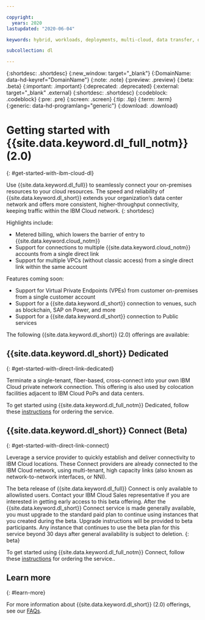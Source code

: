 ```yaml
---

copyright:
  years: 2020
lastupdated: "2020-06-04"

keywords: hybrid, workloads, deployments, multi-cloud, data transfer, descriptions, diverse, redundant

subcollection: dl

---
```


{:shortdesc: .shortdesc}
{:new_window: target="_blank"}
{:DomainName: data-hd-keyref="DomainName"}
{:note: .note}
{:preview: .preview}
{:beta: .beta}
{:important: .important}
{:deprecated: .deprecated}
{:external: target="_blank" .external}
{:shortdesc: .shortdesc}
{:codeblock: .codeblock}
{:pre: .pre}
{:screen: .screen}
{:tip: .tip}
{:term: .term}  
{:generic: data-hd-programlang="generic"}
{:download: .download}  

# Getting started with {{site.data.keyword.dl_full_notm}} (2.0)
{: #get-started-with-ibm-cloud-dl}

Use {{site.data.keyword.dl_full}} to seamlessly connect your on-premises resources to your cloud resources. The speed and reliability of {{site.data.keyword.dl_short}} extends your organization’s data center network and offers more consistent, higher-throughput connectivity, keeping traffic within the IBM Cloud network.
{: shortdesc}

Highlights include:

* Metered billing, which lowers the barrier of entry to {{site.data.keyword.cloud_notm}}
* Support for connections to multiple {{site.data.keyword.cloud_notm}} accounts from a single direct link
* Support for multiple VPCs (without classic access) from a single direct link within the same account

Features coming soon:

* Support for Virtual Private Endpoints (VPEs) from customer on-premises from a single customer account
* Support for a {{site.data.keyword.dl_short}} connection to venues, such as blockchain, SAP on Power, and more
* Support for a {{site.data.keyword.dl_short}} connection to Public services

The following {{site.data.keyword.dl_short}} (2.0) offerings are available:

## {{site.data.keyword.dl_short}} Dedicated
{: #get-started-with-direct-link-dedicated}

Terminate a single-tenant, fiber-based, cross-connect into your own IBM Cloud private network connection. This offering is also used by colocation facilities adjacent to IBM Cloud PoPs and data centers.

To get started using {{site.data.keyword.dl_full_notm}} Dedicated, follow these [instructions](/docs/dl?topic=dl-how-to-order-ibm-cloud-dl-dedicated) for ordering the service.

## {{site.data.keyword.dl_short}} Connect (Beta)
{: #get-started-with-direct-link-connect}

Leverage a service provider to quickly establish and deliver connectivity to IBM Cloud locations. These Connect providers are already connected to the IBM Cloud network, using multi-tenant, high capacity links (also known as network-to-network interfaces, or NNI).  

The beta release of {{site.data.keyword.dl_full}} Connect is only available to allowlisted users. Contact your IBM Cloud Sales representative if you are interested in getting early access to this beta offering. After the {{site.data.keyword.dl_short}} Connect service is made generally available, you must upgrade to the standard paid plan to continue using instances that you created during the beta. Upgrade instructions will be provided to beta participants. Any instance that continues to use the beta plan for this service beyond 30 days after general availability is subject to deletion.
{: beta}

To get started using {{site.data.keyword.dl_full_notm}} Connect, follow these [instructions](/docs/dl?topic=dl-how-to-order-ibm-cloud-dl-connect) for ordering the service..

## Learn more
{: #learn-more}

For more information about {{site.data.keyword.dl_short}} (2.0) offerings, see our [FAQs](/docs/dl?topic=dl-faqs).
